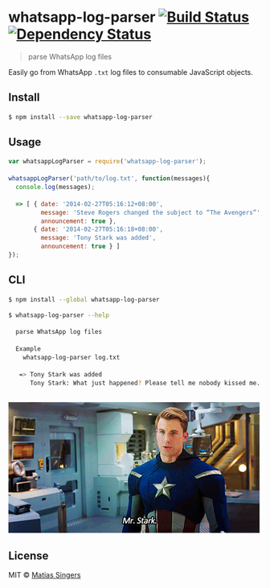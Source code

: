 # whatsapp-log-parser [![Build Status](http://img.shields.io/travis/matiassingers/whatsapp-log-parser.svg?style=flat-square)](https://travis-ci.org/matiassingers/whatsapp-log-parser) [![Dependency Status](http://img.shields.io/gemnasium/matiassingers/whatsapp-log-parser.svg?style=flat-square)](https://gemnasium.com/matiassingers/whatsapp-log-parser)
> parse WhatsApp log files

Easily go from WhatsApp `.txt` log files to consumable JavaScript objects.

## Install

```sh
$ npm install --save whatsapp-log-parser
```


## Usage

```js
var whatsappLogParser = require('whatsapp-log-parser');

whatsappLogParser('path/to/log.txt', function(messages){
  console.log(messages);
  
  => [ { date: '2014-02-27T05:16:12+08:00',
         message: 'Steve Rogers changed the subject to “The Avengers”',
         announcement: true },
       { date: '2014-02-27T05:16:18+08:00',
         message: 'Tony Stark was added',
         announcement: true } ]
});

```


## CLI

```sh
$ npm install --global whatsapp-log-parser
```

```sh
$ whatsapp-log-parser --help

  parse WhatsApp log files

  Example
    whatsapp-log-parser log.txt

   => Tony Stark was added
      Tony Stark: What just happened? Please tell me nobody kissed me.
    
```

![Tony Stark and Steve Rogers](avengers.gif)


## License

MIT © [Matias Singers](http://mts.io)
